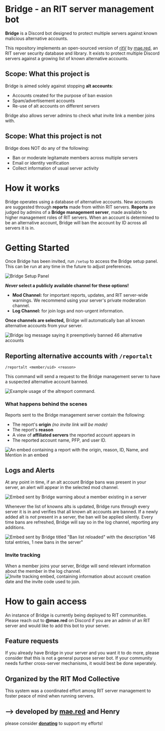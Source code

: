 # __Bridge__ - an RIT server management bot
**Bridge** is a Discord bot designed to protect multiple servers against known malicious alternative accounts.

This repository implements an open-sourced version of [ritV](https://github.com/mae-su/ritV/) by [mae.red](https://mae.red), an RIT server security database and library. It exists to protect multiple Discord servers against a growing list of known alternative accounts.

## Scope: What this project __is__

Bridge is aimed solely against stopping **alt accounts**:
- Accounts created for the purpose of ban evasion
- Spam/advertisement accounts
- Re-use of alt accounts on different servers

Bridge also allows server admins to check what invite link a member joins with.

## Scope: What this project __is not__
Bridge does NOT do any of the following:
- Ban or moderate legitamate members across multiple servers
- Email or identity verification
- Collect information of usual server activity

# How it works
Bridge operates using a database of alternative accounts. New accounts are suggested through **reports** made from within RIT servers. **Reports** are judged by admins of a **Bridge management server**, made available to higher management roles of RIT servers. When an account is determined to be an alternative account, Bridge will ban the account by ID across all servers it is in.

# Getting Started
Once Bridge has been invited, run `/setup` to access the Bridge setup panel. This can be run at any time in the future to adjust preferences.

![Bridge Setup Panel](https://cdn.discordapp.com/attachments/1107483500384358510/1181463471263580221/image.png)

***Never* select a publicly available channel for these options!**
- **Mod Channel:** for important reports, updates, and RIT server-wide warnings. We recommend using your server's private moderation channel.
- **Log Channel:** for join logs and non-urgent information.

**Once channels are selected,** Bridge will automatically ban all known alternative accounts from your server.

![Bridge log message saying it preemptively banned 46 alternative accounts](https://cdn.discordapp.com/attachments/1107483500384358510/1181467148477005874/image.png)

## Reporting alternative accounts with `/reportalt`

`/reportalt <member/uid> <reason>`

This command will send a request to the Bridge management server to have a suspected alternative account banned.

![Example usage of the altreport command.](https://cdn.discordapp.com/attachments/1107483500384358510/1181511612671205386/image.png)
### What happens behind the scenes
Reports sent to the Bridge management server contain the following:
- The report's **origin** *(no invite link will be made)*
- The report's **reason**
- A view of **affiliated servers** the reported account appears in
- The reported account name, PFP, and user ID.

![An embed containing a report with the origin, reason, ID, Name, and Mention in an embed](https://cdn.discordapp.com/attachments/1107483500384358510/1181737219971616798/image.png)

## Logs and Alerts
At any point in time, if an alt account Bridge bans was present in your server, an alert will appear in the selected mod channel.

![Embed sent by Bridge warning about a member existing in a server](https://cdn.discordapp.com/attachments/1107483500384358510/1181496658031280179/image.png)

Whenever the list of knowns alts is updated, Bridge runs through every server it is in and verifies that all known alt accounts are banned. 
If a newly added alt is *not* present in a server, the ban will be applied silently. Every time bans are refreshed, Bridge will say so in the log channel, reporting any additions.

![Embed sent by Bridge titled "Ban list reloaded" with the description "46 total entries, 1 new bans in the server"](https://cdn.discordapp.com/attachments/1107483500384358510/1181491748652990535/image.png)

### Invite tracking
When a member joins your server, Bridge will send relevant information about the member in the log channel.
![Invite tracking embed, containing information about account creation date and the invite code used to join.](https://cdn.discordapp.com/attachments/1107483500384358510/1181502520061853776/image.png)

# How to gain access
An instance of Bridge is currently being deployed to RIT communities. Please reach out to **@mae.red** on Discord if you are an admin of an RIT server and would like to add this bot to your server.

## Feature requests
If you already have Bridge in your server and you want it to do more, please consider that this is not a general purpose server bot. If your community needs further cross-server mechanisms, it would best be done seperately. 

## Organized by the __RIT Mod Collective__
This system was a coordinated effort among RIT server management to foster peace of mind when running servers.
## ⟶ developed by [**mae.red**](https://mae.red) and Henry
please consider **[donating](https://www.buymeacoffee.com/maedotred)** to support my efforts!
